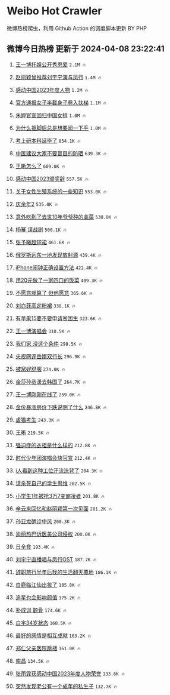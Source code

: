 # Weibo Hot Crawler 



微博热榜爬虫，利用 Github Action 的调度脚本更新 BY PHP 


## 微博今日热榜 更新于 2024-04-08 23:22:41 
1. [王一博托姐公开秀恩爱](https://s.weibo.com/weibo?q=%E7%8E%8B%E4%B8%80%E5%8D%9A%E6%89%98%E5%A7%90%E5%85%AC%E5%BC%80%E7%A7%80%E6%81%A9%E7%88%B1&t=31&band_rank=1&Refer=top) `2.1M 🔥` 

1. [赵丽颖曾推荐刘宇宁演与凤行](https://s.weibo.com/weibo?q=%23%E8%B5%B5%E4%B8%BD%E9%A2%96%E6%9B%BE%E6%8E%A8%E8%8D%90%E5%88%98%E5%AE%87%E5%AE%81%E6%BC%94%E4%B8%8E%E5%87%A4%E8%A1%8C%23&t=31&band_rank=2&Refer=top) `1.4M 🔥` 

1. [感动中国2023年度人物](https://s.weibo.com/weibo?q=%23%E6%84%9F%E5%8A%A8%E4%B8%AD%E5%9B%BD2023%E5%B9%B4%E5%BA%A6%E4%BA%BA%E7%89%A9%23&t=31&band_rank=3&Refer=top) `1.2M 🔥` 

1. [官方通报女子半截身子卷入扶梯](https://s.weibo.com/weibo?q=%23%E5%AE%98%E6%96%B9%E9%80%9A%E6%8A%A5%E5%A5%B3%E5%AD%90%E5%8D%8A%E6%88%AA%E8%BA%AB%E5%AD%90%E5%8D%B7%E5%85%A5%E6%89%B6%E6%A2%AF%23&t=31&band_rank=4&Refer=top) `1.1M 🔥` 

1. [朱婷官宣回归中国女排](https://s.weibo.com/weibo?q=%23%E6%9C%B1%E5%A9%B7%E5%AE%98%E5%AE%A3%E5%9B%9E%E5%BD%92%E4%B8%AD%E5%9B%BD%E5%A5%B3%E6%8E%92%23&t=31&band_rank=5&Refer=top) `1.0M 🔥` 

1. [为什么抠脚后总是想要闻一下手](https://s.weibo.com/weibo?q=%E4%B8%BA%E4%BB%80%E4%B9%88%E6%8A%A0%E8%84%9A%E5%90%8E%E6%80%BB%E6%98%AF%E6%83%B3%E8%A6%81%E9%97%BB%E4%B8%80%E4%B8%8B%E6%89%8B&t=31&band_rank=6&Refer=top) `1.0M 🔥` 

1. [考上研本科延毕了](https://s.weibo.com/weibo?q=%23%E8%80%83%E4%B8%8A%E7%A0%94%E6%9C%AC%E7%A7%91%E5%BB%B6%E6%AF%95%E4%BA%86%23&t=31&band_rank=7&Refer=top) `854.1K 🔥` 

1. [中医建议大家不要盲目的防晒](https://s.weibo.com/weibo?q=%23%E4%B8%AD%E5%8C%BB%E5%BB%BA%E8%AE%AE%E5%A4%A7%E5%AE%B6%E4%B8%8D%E8%A6%81%E7%9B%B2%E7%9B%AE%E7%9A%84%E9%98%B2%E6%99%92%23&t=31&band_rank=8&Refer=top) `639.3K 🔥` 

1. [王晰怎么了](https://s.weibo.com/weibo?q=%23%E7%8E%8B%E6%99%B0%E6%80%8E%E4%B9%88%E4%BA%86%23&t=31&band_rank=9&Refer=top) `609.0K 🔥` 

1. [感动中国2023颁奖辞](https://s.weibo.com/weibo?q=%23%E6%84%9F%E5%8A%A8%E4%B8%AD%E5%9B%BD2023%E9%A2%81%E5%A5%96%E8%BE%9E%23&t=31&band_rank=10&Refer=top) `557.5K 🔥` 

1. [关于女性生殖系统的一些知识](https://s.weibo.com/weibo?q=%E5%85%B3%E4%BA%8E%E5%A5%B3%E6%80%A7%E7%94%9F%E6%AE%96%E7%B3%BB%E7%BB%9F%E7%9A%84%E4%B8%80%E4%BA%9B%E7%9F%A5%E8%AF%86&t=31&band_rank=11&Refer=top) `553.0K 🔥` 

1. [庆余年2](https://s.weibo.com/weibo?q=%E5%BA%86%E4%BD%99%E5%B9%B42&t=31&band_rank=12&Refer=top) `535.0K 🔥` 

1. [意外吃到了去世10年爷爷种的韭菜](https://s.weibo.com/weibo?q=%23%E6%84%8F%E5%A4%96%E5%90%83%E5%88%B0%E4%BA%86%E5%8E%BB%E4%B8%9610%E5%B9%B4%E7%88%B7%E7%88%B7%E7%A7%8D%E7%9A%84%E9%9F%AD%E8%8F%9C%23&t=31&band_rank=13&Refer=top) `530.8K 🔥` 

1. [杨幂 谍战剧](https://s.weibo.com/weibo?q=%E6%9D%A8%E5%B9%82%20%E8%B0%8D%E6%88%98%E5%89%A7&t=31&band_rank=14&Refer=top) `500.1K 🔥` 

1. [张予曦超短裙](https://s.weibo.com/weibo?q=%23%E5%BC%A0%E4%BA%88%E6%9B%A6%E8%B6%85%E7%9F%AD%E8%A3%99%23&t=31&band_rank=15&Refer=top) `461.6K 🔥` 

1. [俄罗斯远东一地发现放射源](https://s.weibo.com/weibo?q=%23%E4%BF%84%E7%BD%97%E6%96%AF%E8%BF%9C%E4%B8%9C%E4%B8%80%E5%9C%B0%E5%8F%91%E7%8E%B0%E6%94%BE%E5%B0%84%E6%BA%90%23&t=31&band_rank=16&Refer=top) `439.4K 🔥` 

1. [iPhone闹钟正确设置方法](https://s.weibo.com/weibo?q=%23iPhone%E9%97%B9%E9%92%9F%E6%AD%A3%E7%A1%AE%E8%AE%BE%E7%BD%AE%E6%96%B9%E6%B3%95%23&t=31&band_rank=17&Refer=top) `422.4K 🔥` 

1. [用20元做了一家四口的饭菜](https://s.weibo.com/weibo?q=%23%E7%94%A820%E5%85%83%E5%81%9A%E4%BA%86%E4%B8%80%E5%AE%B6%E5%9B%9B%E5%8F%A3%E7%9A%84%E9%A5%AD%E8%8F%9C%23&t=31&band_rank=18&Refer=top) `409.3K 🔥` 

1. [不愿意就算了 但他愿意](https://s.weibo.com/weibo?q=%E4%B8%8D%E6%84%BF%E6%84%8F%E5%B0%B1%E7%AE%97%E4%BA%86%20%E4%BD%86%E4%BB%96%E6%84%BF%E6%84%8F&t=31&band_rank=19&Refer=top) `365.6K 🔥` 

1. [刘亦菲高定粉裙](https://s.weibo.com/weibo?q=%23%E5%88%98%E4%BA%A6%E8%8F%B2%E9%AB%98%E5%AE%9A%E7%B2%89%E8%A3%99%23&t=31&band_rank=20&Refer=top) `338.1K 🔥` 

1. [有苹果15要不要申请贫困生](https://s.weibo.com/weibo?q=%23%E6%9C%89%E8%8B%B9%E6%9E%9C15%E8%A6%81%E4%B8%8D%E8%A6%81%E7%94%B3%E8%AF%B7%E8%B4%AB%E5%9B%B0%E7%94%9F%23&t=31&band_rank=21&Refer=top) `323.6K 🔥` 

1. [王一博演唱会](https://s.weibo.com/weibo?q=%E7%8E%8B%E4%B8%80%E5%8D%9A%E6%BC%94%E5%94%B1%E4%BC%9A&t=31&band_rank=22&Refer=top) `310.5K 🔥` 

1. [我们家 没这个条件](https://s.weibo.com/weibo?q=%E6%88%91%E4%BB%AC%E5%AE%B6%20%E6%B2%A1%E8%BF%99%E4%B8%AA%E6%9D%A1%E4%BB%B6&t=31&band_rank=23&Refer=top) `298.5K 🔥` 

1. [央视网评岳婿双行长](https://s.weibo.com/weibo?q=%23%E5%A4%AE%E8%A7%86%E7%BD%91%E8%AF%84%E5%B2%B3%E5%A9%BF%E5%8F%8C%E8%A1%8C%E9%95%BF%23&t=31&band_rank=24&Refer=top) `296.9K 🔥` 

1. [被窝好舒服](https://s.weibo.com/weibo?q=%E8%A2%AB%E7%AA%9D%E5%A5%BD%E8%88%92%E6%9C%8D&t=31&band_rank=25&Refer=top) `274.0K 🔥` 

1. [金莎孙丞潇去韩国了](https://s.weibo.com/weibo?q=%23%E9%87%91%E8%8E%8E%E5%AD%99%E4%B8%9E%E6%BD%87%E5%8E%BB%E9%9F%A9%E5%9B%BD%E4%BA%86%23&t=31&band_rank=26&Refer=top) `264.7K 🔥` 

1. [王一博刚刚在线了](https://s.weibo.com/weibo?q=%23%E7%8E%8B%E4%B8%80%E5%8D%9A%E5%88%9A%E5%88%9A%E5%9C%A8%E7%BA%BF%E4%BA%86%23&t=31&band_rank=27&Refer=top) `259.0K 🔥` 

1. [金价暴涨房价下跌说明了什么](https://s.weibo.com/weibo?q=%E9%87%91%E4%BB%B7%E6%9A%B4%E6%B6%A8%E6%88%BF%E4%BB%B7%E4%B8%8B%E8%B7%8C%E8%AF%B4%E6%98%8E%E4%BA%86%E4%BB%80%E4%B9%88&t=31&band_rank=28&Refer=top) `246.8K 🔥` 

1. [虐猫考生](https://s.weibo.com/weibo?q=%E8%99%90%E7%8C%AB%E8%80%83%E7%94%9F&t=31&band_rank=29&Refer=top) `243.3K 🔥` 

1. [王晰](https://s.weibo.com/weibo?q=%E7%8E%8B%E6%99%B0&t=31&band_rank=30&Refer=top) `219.5K 🔥` 

1. [强迫症的衣柜是什么样的](https://s.weibo.com/weibo?q=%23%E5%BC%BA%E8%BF%AB%E7%97%87%E7%9A%84%E8%A1%A3%E6%9F%9C%E6%98%AF%E4%BB%80%E4%B9%88%E6%A0%B7%E7%9A%84%23&t=31&band_rank=31&Refer=top) `212.8K 🔥` 

1. [时代少年团演唱会快官宣](https://s.weibo.com/weibo?q=%E6%97%B6%E4%BB%A3%E5%B0%91%E5%B9%B4%E5%9B%A2%E6%BC%94%E5%94%B1%E4%BC%9A%E5%BF%AB%E5%AE%98%E5%AE%A3&t=31&band_rank=32&Refer=top) `212.4K 🔥` 

1. [i人看到这种工位汗流浃背了](https://s.weibo.com/weibo?q=%23i%E4%BA%BA%E7%9C%8B%E5%88%B0%E8%BF%99%E7%A7%8D%E5%B7%A5%E4%BD%8D%E6%B1%97%E6%B5%81%E6%B5%83%E8%83%8C%E4%BA%86%23&t=31&band_rank=33&Refer=top) `204.3K 🔥` 

1. [请杀死自己的学生思维](https://s.weibo.com/weibo?q=%23%E8%AF%B7%E6%9D%80%E6%AD%BB%E8%87%AA%E5%B7%B1%E7%9A%84%E5%AD%A6%E7%94%9F%E6%80%9D%E7%BB%B4%23&t=31&band_rank=34&Refer=top) `202.5K 🔥` 

1. [小学生1年被抢3万7变霸凌者](https://s.weibo.com/weibo?q=%23%E5%B0%8F%E5%AD%A6%E7%94%9F1%E5%B9%B4%E8%A2%AB%E6%8A%A23%E4%B8%877%E5%8F%98%E9%9C%B8%E5%87%8C%E8%80%85%23&t=31&band_rank=35&Refer=top) `201.8K 🔥` 

1. [辛云来回忆和赵丽颖第一次见面](https://s.weibo.com/weibo?q=%23%E8%BE%9B%E4%BA%91%E6%9D%A5%E5%9B%9E%E5%BF%86%E5%92%8C%E8%B5%B5%E4%B8%BD%E9%A2%96%E7%AC%AC%E4%B8%80%E6%AC%A1%E8%A7%81%E9%9D%A2%23&t=31&band_rank=36&Refer=top) `201.2K 🔥` 

1. [孙亚龙确诊中风](https://s.weibo.com/weibo?q=%23%E5%AD%99%E4%BA%9A%E9%BE%99%E7%A1%AE%E8%AF%8A%E4%B8%AD%E9%A3%8E%23&t=31&band_rank=37&Refer=top) `200.3K 🔥` 

1. [迪丽热巴诉医美公司侵权](https://s.weibo.com/weibo?q=%23%E8%BF%AA%E4%B8%BD%E7%83%AD%E5%B7%B4%E8%AF%89%E5%8C%BB%E7%BE%8E%E5%85%AC%E5%8F%B8%E4%BE%B5%E6%9D%83%23&t=31&band_rank=38&Refer=top) `200.0K 🔥` 

1. [日全食](https://s.weibo.com/weibo?q=%E6%97%A5%E5%85%A8%E9%A3%9F&t=31&band_rank=39&Refer=top) `193.4K 🔥` 

1. [刘宇宁直播唱与凤行OST](https://s.weibo.com/weibo?q=%E5%88%98%E5%AE%87%E5%AE%81%E7%9B%B4%E6%92%AD%E5%94%B1%E4%B8%8E%E5%87%A4%E8%A1%8COST&t=31&band_rank=40&Refer=top) `187.7K 🔥` 

1. [辞职旅行半年后我的生活翻天覆地](https://s.weibo.com/weibo?q=%23%E8%BE%9E%E8%81%8C%E6%97%85%E8%A1%8C%E5%8D%8A%E5%B9%B4%E5%90%8E%E6%88%91%E7%9A%84%E7%94%9F%E6%B4%BB%E7%BF%BB%E5%A4%A9%E8%A6%86%E5%9C%B0%23&t=31&band_rank=41&Refer=top) `186.1K 🔥` 

1. [白鹿临江仙出妆了](https://s.weibo.com/weibo?q=%23%E7%99%BD%E9%B9%BF%E4%B8%B4%E6%B1%9F%E4%BB%99%E5%87%BA%E5%A6%86%E4%BA%86%23&t=31&band_rank=42&Refer=top) `185.8K 🔥` 

1. [追星也会影响颜值](https://s.weibo.com/weibo?q=%E8%BF%BD%E6%98%9F%E4%B9%9F%E4%BC%9A%E5%BD%B1%E5%93%8D%E9%A2%9C%E5%80%BC&t=31&band_rank=43&Refer=top) `175.2K 🔥` 

1. [朴成训 颧骨](https://s.weibo.com/weibo?q=%E6%9C%B4%E6%88%90%E8%AE%AD%20%E9%A2%A7%E9%AA%A8&t=31&band_rank=44&Refer=top) `174.6K 🔥` 

1. [白宇34岁状态](https://s.weibo.com/weibo?q=%23%E7%99%BD%E5%AE%8734%E5%B2%81%E7%8A%B6%E6%80%81%23&t=31&band_rank=45&Refer=top) `168.5K 🔥` 

1. [最好的感情是相互成就](https://s.weibo.com/weibo?q=%23%E6%9C%80%E5%A5%BD%E7%9A%84%E6%84%9F%E6%83%85%E6%98%AF%E7%9B%B8%E4%BA%92%E6%88%90%E5%B0%B1%23&t=31&band_rank=46&Refer=top) `163.2K 🔥` 

1. [郑仁父亲医院跳楼](https://s.weibo.com/weibo?q=%23%E9%83%91%E4%BB%81%E7%88%B6%E4%BA%B2%E5%8C%BB%E9%99%A2%E8%B7%B3%E6%A5%BC%23&t=31&band_rank=47&Refer=top) `161.0K 🔥` 

1. [南昌](https://s.weibo.com/weibo?q=%E5%8D%97%E6%98%8C&t=31&band_rank=48&Refer=top) `134.5K 🔥` 

1. [张雨霏获感动中国2023年度人物荣誉](https://s.weibo.com/weibo?q=%23%E5%BC%A0%E9%9B%A8%E9%9C%8F%E8%8E%B7%E6%84%9F%E5%8A%A8%E4%B8%AD%E5%9B%BD2023%E5%B9%B4%E5%BA%A6%E4%BA%BA%E7%89%A9%E8%8D%A3%E8%AA%89%23&t=31&band_rank=49&Refer=top) `133.6K 🔥` 

1. [突然发现老公有一个成年的私生子](https://s.weibo.com/weibo?q=%23%E7%AA%81%E7%84%B6%E5%8F%91%E7%8E%B0%E8%80%81%E5%85%AC%E6%9C%89%E4%B8%80%E4%B8%AA%E6%88%90%E5%B9%B4%E7%9A%84%E7%A7%81%E7%94%9F%E5%AD%90%23&t=31&band_rank=50&Refer=top) `132.7K 🔥` 

